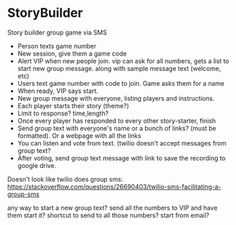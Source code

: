 # StoryBuilder
Story builder group game via SMS

* Person texts game number
* New session, give them a game code
* Alert VIP when new people join. vip can ask for all numbers, gets a list to start new group message. along with sample message text (welcome, etc)
* Users text game number with code to join. Game asks them for a name
* When ready, VIP says start.
* New group message with everyone, listing players and instructions.
* Each player starts their story (theme?)
* Limit to response? time,length?
* Once every player has responded to every other story-starter, finish
* Send group text with everyone's name or a bunch of links? (must be formatted). Or a webpage with all the links
* You can listen and vote from text. (twilio doesn't accept messages from group text?
* After voting, send group text message with link to save the recording to google drive.

Doesn't look like twilio does group sms: https://stackoverflow.com/questions/26690403/twilio-sms-facilitating-a-group-sms

any way to start a new group text? send all the numbers to VIP and have them start it? shortcut to send to all those numbers? start from email? 
